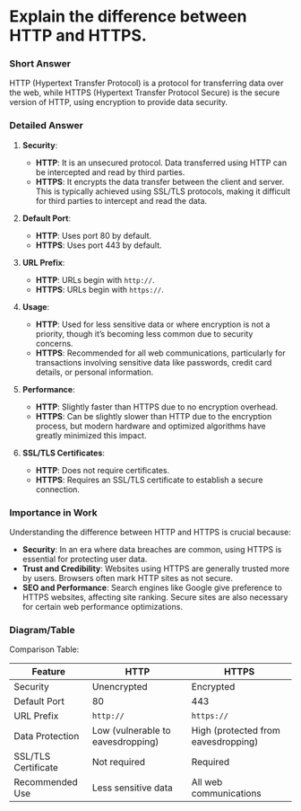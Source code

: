 # Explain the difference between HTTP and HTTPS.

### Short Answer
HTTP (Hypertext Transfer Protocol) is a protocol for transferring data over the web, while HTTPS (Hypertext Transfer Protocol Secure) is the secure version of HTTP, using encryption to provide data security.

### Detailed Answer
1. **Security**:
    - **HTTP**: It is an unsecured protocol. Data transferred using HTTP can be intercepted and read by third parties.
    - **HTTPS**: It encrypts the data transfer between the client and server. This is typically achieved using SSL/TLS protocols, making it difficult for third parties to intercept and read the data.

2. **Default Port**:
    - **HTTP**: Uses port 80 by default.
    - **HTTPS**: Uses port 443 by default.

3. **URL Prefix**:
    - **HTTP**: URLs begin with `http://`.
    - **HTTPS**: URLs begin with `https://`.

4. **Usage**:
    - **HTTP**: Used for less sensitive data or where encryption is not a priority, though it’s becoming less common due to security concerns.
    - **HTTPS**: Recommended for all web communications, particularly for transactions involving sensitive data like passwords, credit card details, or personal information.

5. **Performance**:
    - **HTTP**: Slightly faster than HTTPS due to no encryption overhead.
    - **HTTPS**: Can be slightly slower than HTTP due to the encryption process, but modern hardware and optimized algorithms have greatly minimized this impact.

6. **SSL/TLS Certificates**:
    - **HTTP**: Does not require certificates.
    - **HTTPS**: Requires an SSL/TLS certificate to establish a secure connection.

### Importance in Work
Understanding the difference between HTTP and HTTPS is crucial because:

- **Security**: In an era where data breaches are common, using HTTPS is essential for protecting user data.
- **Trust and Credibility**: Websites using HTTPS are generally trusted more by users. Browsers often mark HTTP sites as not secure.
- **SEO and Performance**: Search engines like Google give preference to HTTPS websites, affecting site ranking. Secure sites are also necessary for certain web performance optimizations.

### Diagram/Table
Comparison Table:

| Feature             | HTTP                          | HTTPS                         |
|---------------------|-------------------------------|-------------------------------|
| Security            | Unencrypted                   | Encrypted                     |
| Default Port        | 80                            | 443                           |
| URL Prefix          | `http://`                     | `https://`                    |
| Data Protection     | Low (vulnerable to eavesdropping) | High (protected from eavesdropping) |
| SSL/TLS Certificate | Not required                  | Required                      |
| Recommended Use     | Less sensitive data           | All web communications        |